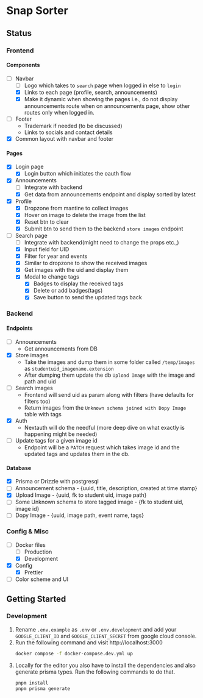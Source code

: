 # Snap Sorter

## Status

### Frontend

#### Components

- [ ] Navbar
  - [ ] Logo which takes to `search` page when logged in else to `login`
  - [x] Links to each page (profile, search, announcements)
  - [x] Make it dynamic when showing the pages i.e., do not display announcements route when on announcements page, show other routes only when logged in.
- [ ] Footer
  - Trademark if needed (to be discussed)
  - Links to socials and contact details
- [x] Common layout with navbar and footer

#### Pages

- [x] Login page
  - [x] Login button which initiates the oauth flow
- [x] Announcements
  - [ ] Integrate with backend
  - [x] Get data from announcements endpoint and display sorted by latest
- [x] Profile
  - [x] Dropzone from mantine to collect images
  - [x] Hover on image to delete the image from the list
  - [x] Reset btn to clear
  - [x] Submit btn to send them to the backend `store images` endpoint
- [ ] Search page
  - [ ] Integrate with backend(might need to change the props etc.,)
  - [x] Input field for UID
  - [x] Filter for year and events
  - [x] Similar to dropzone to show the received images
  - [x] Get images with the uid and display them
  - [x] Modal to change tags
    - [x] Badges to display the received tags
    - [x] Delete or add badges(tags)
    - [x] Save button to send the updated tags back

### Backend

#### Endpoints

- [ ] Announcements
  - Get announcements from DB
- [x] Store images
  - Take the images and dump them in some folder called `/temp/images` as `studentuid_imagename.extension`
  - After dumping them update the db `Upload Image` with the image and path and uid
- [ ] Search images
  - Frontend will send uid as param along with filters (have defaults for filters too)
  - Return images from the `Unknown schema joined with Dopy Image` table with tags
- [x] Auth
  - Nextauth will do the needful (more deep dive on what exactly is happening might be needed)
- [ ] Update tags for a given image id
  - Endpoint will be a `PATCH` request which takes image id and the updated tags and updates them in the db.

#### Database

- [x] Prisma or Drizzle with postgresql
- [ ] Announcement schema - {uuid, title, description, created at time stamp}
- [x] Upload Image - {uuid, fk to student uid, image path}
- [ ] Some Unknown schema to store tagged image - {fk to student uid, image id}
- [ ] Dopy Image - {uuid, image path, event name, tags}

### Config & Misc

- [ ] Docker files
  - [ ] Production
  - [x] Development
- [x] Config
  - [x] Prettier
- [ ] Color scheme and UI

<!-- TODO: Update README -->

## Getting Started

### Development

1. Rename `.env.example` as `.env` or `.env.development` and add your `GOOGLE_CLIENT_ID` and `GOOGLE_CLIENT_SECRET` from google cloud console.
2. Run the following command and visit http://localhost:3000
    ```bash
    docker compose -f docker-compose.dev.yml up
    ```
3. Locally for the editor you also have to install the dependencies and also generate prisma types. Run the following commands to do that.
    ```bash
    pnpm install
    pnpm prisma generate
    ```